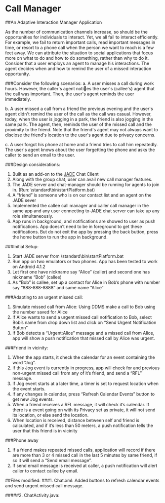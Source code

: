 # Call Manager
##An Adaptive Interaction Manager Application

As the number of communication channels increase, so should be the opportunities for
individuals to interact. Yet, we all fail to interact efficiently. For example, we fail to return
important calls, read important messages in time, or resort to a phone call when the person
we want to reach is a few feet away. We can attribute the situation to social applications
that focus more on what to do and how to do something, rather than why to do it. Consider
that a user employs an agent to manage his interactions. The agent decides when and how
to remind the user of a missed interaction opportunity. 

###Consider the following scenarios:
a. A user misses a call during work hours. However, the caller's agent noties the user's
(callee's) agent that the call was important. Then, the user's agent reminds the user
immediately.

b. A user missed a call from a friend the previous evening and the user's agent didn't
remind the user of the call as the call was casual. However, today, when the user is
jogging in a park, the friend is also jogging in the same park. The agent, then, reminds
the user of the missed call and the proximity to the friend. Note that the friend's agent
may not always want to disclose the friend's location to the user's agent due to privacy
concerns.

c. A user forgot his phone at home and a friend tries to call him repeatedly. The user's
agent knows about the user forgetting the phone and asks the caller to send an email
to the user.

###Design considerations:
1.	Built as an add-on to the [JADE](https://code.google.com/p/jchat4android/) Chat Client  
2.	Along with the group chat, user can avail new call manager features.
3.	The JADE server and chat-manager should be running for agents to join in. 
(Run: \standard\bin\startPlatform.bat)
4.	A “friend” is someone who is on our contact list and an agent on the JADE sever
5.	Implemented the callee call manager and caller call manager in the same app and any user connecting to JADE chat server can take up any role simultaneously.
6.	App runs in background, and notifications are showed to user as push notifications. App doesn’t need to be in foreground to get these notifications. But do not exit the app by pressing the back button, press the home button to run the app in background.

###Initial Setup:
1.	Start JADE server from \standard\bin\startPlatform.bat
2.	Run app on two emulators or two phones. App has been tested to work on Android 4.1.2 
3.	Let first one have nickname say “Alice” (caller) and second one has nickname “Bob” (callee)
4.	As “Bob” is callee, set up  a contact for Alice in Bob’s  phone with number say “888-888-8888” and same name “Alice”

###Adapting to an urgent missed call:
1.	Simulate missed call from Alice: Using DDMS make a call to Bob using the number saved for Alice
2.	If Alice wants to send a urgent missed call notification to Bob, select Bob’s name from drop down list and click on “Send Urgent Notification Button”
3.	If Bob detects a “Urgent:Alice” message and a missed call from Alice, app will show a push notification that missed call by Alice was urgent.

###Friend in vicinity:
1.	When the app starts, it check the calendar for an event containing the word “Jog”. 
2.	If this Jog event is currently in progress, app will check for and previous non-urgent missed call from any of it’s friend, and send a “RFL” message.
3.	If Jog event starts at a later time, a timer is set to request location when the event starts.
4.	If any changes in calendar, press “Refresh Calendar Events” button to get new Jog events.
5.	When a friend receives a RFL message, it will check it’s calendar. If there is a event going on with its Privacy set as private, it will not send its location, or else send the location.
6.	When location is received, distance between self and friend is calculated, and if it’s less than 50 meters, a push notification tells the user that this friend is in vicinity

###Phone away
1.	If a friend makes repeated missed calls, application will record if there are more than 3 or 4 missed call in the last 5 minutes by same friend, if so it will send a “Send email message”. 
2.	If send email message is received at caller, a push notification will alert caller to contact callee by email.

##Files modified:
###1.	Chat.xml: 
        Added buttons to refresh calendar events and send urgent missed call message.

#####2.	ChatActivity.java: 
